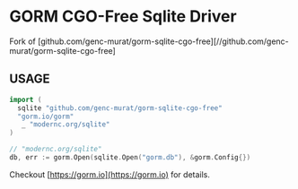 # GORM CGO-Free Sqlite Driver

Fork of [github.com/genc-murat/gorm-sqlite-cgo-free][//github.com/genc-murat/gorm-sqlite-cgo-free]

## USAGE

```go
import (
  sqlite "github.com/genc-murat/gorm-sqlite-cgo-free"
  "gorm.io/gorm"
   _ "modernc.org/sqlite"
)

// "modernc.org/sqlite"
db, err := gorm.Open(sqlite.Open("gorm.db"), &gorm.Config{})
```

Checkout [https://gorm.io](https://gorm.io) for details.
